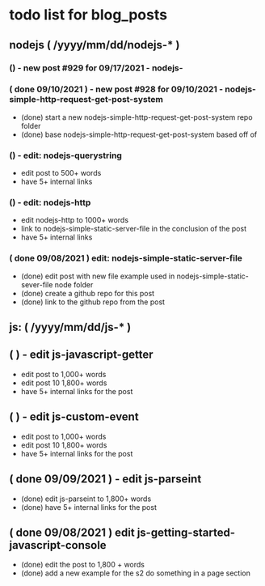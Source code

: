 # todo list for blog_posts

<!--###### ########## ########## #######-->
## nodejs ( /yyyy/mm/dd/nodejs-* )
<!--###### ########## ########## #######-->

### () - new post #929 for 09/17/2021 - nodejs-

### ( done 09/10/2021 ) - new post #928 for 09/10/2021 - nodejs-simple-http-request-get-post-system
* (done) start a new nodejs-simple-http-request-get-post-system repo folder
* (done) base nodejs-simple-http-request-get-post-system based off of

### () - edit: nodejs-querystring
* edit post to 500+ words
* have 5+ internal links

### () - edit: nodejs-http
* edit nodejs-http to 1000+ words
* link to nodejs-simple-static-server-file in the conclusion of the post
* have 5+ internal links

### ( done 09/08/2021 ) edit: nodejs-simple-static-server-file
* (done) edit post with new file example used in nodejs-simple-static-sever-file node folder
* (done) create a github repo for this post
* (done) link to the github repo from the post

<!--###### ########## ########## #######-->
## js: ( /yyyy/mm/dd/js-* )
<!--###### ########## ########## #######-->

## ( ) - edit js-javascript-getter
* edit post to 1,000+ words
* edit post 10 1,800+ words
* have 5+ internal links for the post

## ( ) - edit js-custom-event
* edit post to 1,000+ words
* edit post 10 1,800+ words
* have 5+ internal links for the post

## ( done 09/09/2021 ) - edit js-parseint
* (done) edit js-parseint to 1,800+ words
* (done) have 5+ internal links for the post

## ( done 09/08/2021 ) edit js-getting-started-javascript-console
* (done) edit the post to 1,800 + words
* (done) add a new example for the s2 do something in a page section